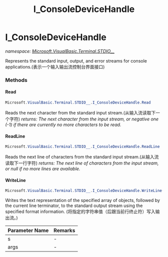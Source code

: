 ﻿---
title: I_ConsoleDeviceHandle
---

# I_ConsoleDeviceHandle
_namespace: [Microsoft.VisualBasic.Terminal.STDIO__](N-Microsoft.VisualBasic.Terminal.STDIO__.html)_

Represents the standard input, output, and error streams for console applications.(表示一个输入输出流控制台界面接口)



### Methods

#### Read
```csharp
Microsoft.VisualBasic.Terminal.STDIO__.I_ConsoleDeviceHandle.Read
```
Reads the next character from the standard input stream.(从输入流读取下一个字符)
_returns: The next character from the input stream, or negative one (-1) if there are currently no more characters to be read._

#### ReadLine
```csharp
Microsoft.VisualBasic.Terminal.STDIO__.I_ConsoleDeviceHandle.ReadLine
```
Reads the next line of characters from the standard input stream.(从输入流读取下一行字符)
_returns: The next line of characters from the input stream, or null if no more lines are available._

#### WriteLine
```csharp
Microsoft.VisualBasic.Terminal.STDIO__.I_ConsoleDeviceHandle.WriteLine(System.String,System.String[])
```
Writes the text representation of the specified array of objects, followed by the current line terminator, to the standard output stream using the specified format information.
 (将指定的字符串值（后跟当前行终止符）写入输出流。)

|Parameter Name|Remarks|
|--------------|-------|
|s|-|
|args|-|



